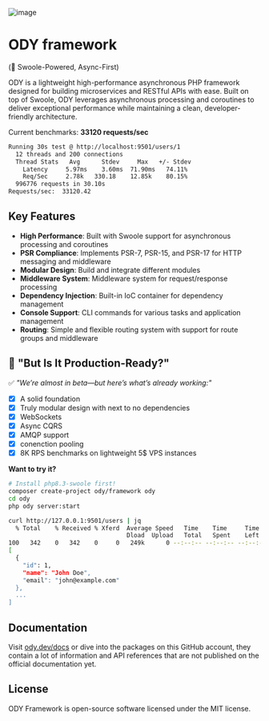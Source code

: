 ![image](https://github.com/odysee-dev/.github/blob/master/profile/cover.png?raw=true)
# ODY framework

(🚀 Swoole-Powered, Async-First)

ODY is a lightweight high-performance asynchronous PHP framework designed for building microservices and RESTful APIs with ease. Built on top of Swoole, ODY leverages asynchronous processing and coroutines to deliver exceptional performance while maintaining a clean, developer-friendly architecture.

Current benchmarks: **33120 requests/sec**
```bash
Running 30s test @ http://localhost:9501/users/1
  12 threads and 200 connections
  Thread Stats   Avg      Stdev     Max   +/- Stdev
    Latency     5.97ms    3.60ms  71.90ms   74.11%
    Req/Sec     2.78k   330.18    12.85k    80.15%
  996776 requests in 30.10s
Requests/sec:  33120.42
```

## Key Features

- **High Performance**: Built with Swoole support for asynchronous processing and coroutines
- **PSR Compliance**: Implements PSR-7, PSR-15, and PSR-17 for HTTP messaging and middleware
- **Modular Design**: Build and integrate different modules
- **Middleware System**: Middleware system for request/response processing
- **Dependency Injection**: Built-in IoC container for dependency management
- **Console Support**: CLI commands for various tasks and application management
- **Routing**: Simple and flexible routing system with support for route groups and middleware

## **🤔 "But Is It Production-Ready?"**
✅ *"We’re almost in beta—but here’s what’s already working:"*
- [x] A solid foundation
- [x] Truly modular design with next to no dependencies
- [X] WebSockets
- [X] Async CQRS
- [x] AMQP support
- [x] conenction pooling
- [X] 8K RPS benchmarks on lightweight 5$ VPS instances 

**Want to try it?**
```bash
# Install php8.3-swoole first!
composer create-project ody/framework ody
cd ody
php ody server:start

curl http://127.0.0.1:9501/users | jq
  % Total    % Received % Xferd  Average Speed   Time    Time     Time  Current
                                 Dload  Upload   Total   Spent    Left  Speed
100   342    0   342    0     0   249k      0 --:--:-- --:--:-- --:--:--  333k
[
  {
    "id": 1,
    "name": "John Doe",
    "email": "john@example.com"
  },
  ...
]
```  

## Documentation

Visit [ody.dev/docs](https://ody.dev/docs) or dive into the packages on this GitHub account,
they contain a lot of information and API references that are not published on the official documentation yet.

## License

ODY Framework is open-source software licensed under the MIT license.

